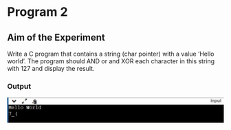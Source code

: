 # Program 2
## Aim of the Experiment
Write a C program that contains a string (char pointer) with a value ‘Hello world’. The program should AND or and XOR each character in this string with 127 and display the result.
### Output
![output](Char_Pointer.jpeg)

